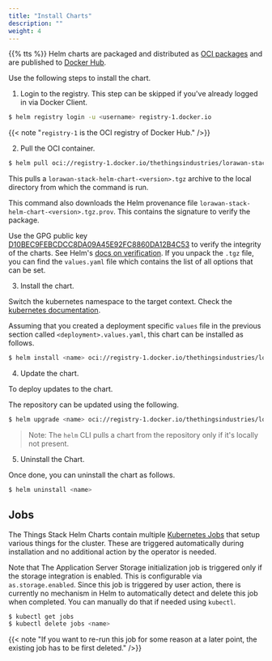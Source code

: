 ```yaml
---
title: "Install Charts"
description: ""
weight: 4
---
```


{{% tts %}} Helm charts are packaged and distributed as [OCI packages](https://helm.sh/docs/topics/registries/) and are published to [Docker Hub](https://hub.docker.com/r/thethingsindustries/lorawan-stack-helm-chart).

Use the following steps to install the chart.

1. Login to the registry. This step can be skipped if you've already logged in via Docker Client.

```bash
$ helm registry login -u <username> registry-1.docker.io
```

{{< note "`registry-1` is the OCI registry of Docker Hub." />}}

2. Pull the OCI container.

```bash
$ helm pull oci://registry-1.docker.io/thethingsindustries/lorawan-stack-helm-chart --version <version>
```

This pulls a `lorawan-stack-helm-chart-<version>.tgz` archive to the local directory from which the command is run.

This command also downloads the Helm provenance file `lorawan-stack-helm-chart-<version>.tgz.prov`. This contains the signature to verify the package.

Use the GPG public key [D10BEC9FEBCDCC8DA09A45E92FC8860DA12B4C53](https://keys.openpgp.org/vks/v1/by-fingerprint/D10BEC9FEBCDCC8DA09A45E92FC8860DA12B4C53) to verify the integrity of the charts. See Helm's [docs on verification](https://helm.sh/docs/topics/provenance/). If you unpack the `.tgz` file, you can find the `values.yaml` file which contains the list of all options that can be set.

3. Install the chart.

Switch the kubernetes namespace to the target context. Check the [kubernetes documentation](https://kubernetes.io/docs/concepts/overview/working-with-objects/namespaces/).

Assuming that you created a deployment specific `values` file in the previous section called `<deployment>.values.yaml`, this chart can be installed as follows.

```bash
$ helm install <name> oci://registry-1.docker.io/thethingsindustries/lorawan-stack-helm-chart --version <version> --values <deployment>.values.yaml
```

4. Update the chart.

To deploy updates to the chart.

The repository can be updated using the following.

```bash
$ helm upgrade <name> oci://registry-1.docker.io/thethingsindustries/lorawan-stack-helm-chart --version <version> --values <deployment>.values.yaml
```

> Note: The `helm` CLI pulls a chart from the repository only if it's locally not present.

5. Uninstall the Chart.

Once done, you can uninstall the chart as follows.

```bash
$ helm uninstall <name>
```

## Jobs

The Things Stack Helm Charts contain multiple [Kubernetes Jobs](https://kubernetes.io/docs/concepts/workloads/controllers/job/) that setup various things for the cluster. These are triggered automatically during installation and no additional action by the operator is needed.

Note that The Application Server Storage initialization job is triggered only if the storage integration is enabled. This is configurable via `as.storage.enabled`.
Since this job is triggered by user action, there is currently no mechanism in Helm to automatically detect and delete this job when completed.
You can manually do that if needed using `kubectl`.

```bash
$ kubectl get jobs
$ kubectl delete jobs <name>
```

{{< note "If you want to re-run this job for some reason at a later point, the existing job has to be first deleted." />}}
